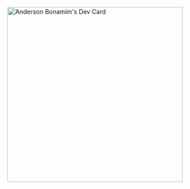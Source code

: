 <a href="https://app.daily.dev/atbcosta"><img src="https://api.daily.dev/devcards/28c5674560f64dafb1a45ceb3725c604.png?r=fpr" width="400" alt="Anderson Bonamim's Dev Card"/></a>

